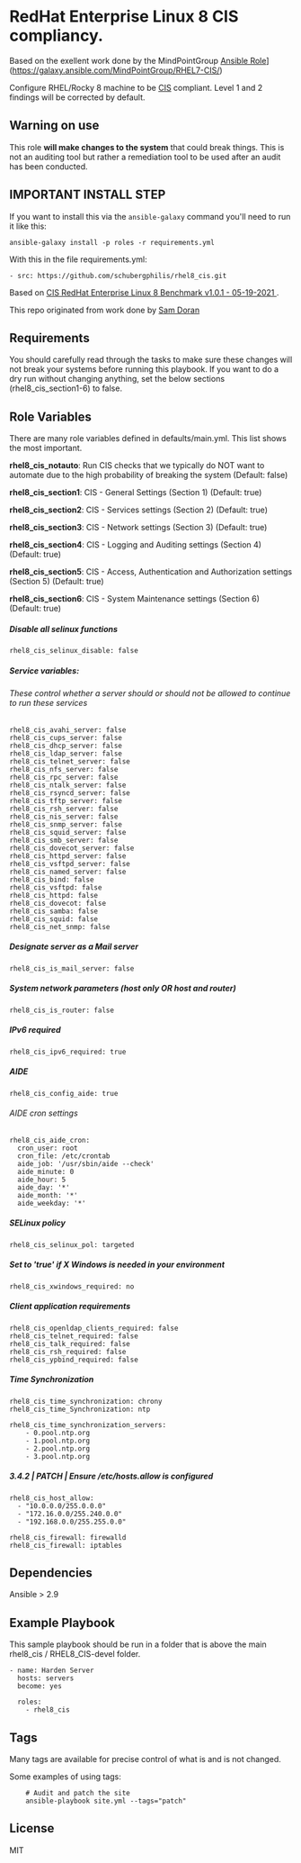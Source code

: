RedHat Enterprise Linux 8 CIS compliancy.
================

Based on the exellent work done by the MindPointGroup [Ansible Role](https://img.shields.io/ansible/role/16089.svg)](https://galaxy.ansible.com/MindPointGroup/RHEL7-CIS/)

Configure RHEL/Rocky 8 machine to be [CIS](https://www.cisecurity.org/cis-benchmarks/) compliant. Level 1 and 2 findings will be corrected by default.

## Warning on use

This role **will make changes to the system** that could break things. This is not an auditing tool but rather a remediation tool to be used after an audit has been conducted.

## IMPORTANT INSTALL STEP

If you want to install this via the `ansible-galaxy` command you'll need to run it like this:

`ansible-galaxy install -p roles -r requirements.yml`

With this in the file requirements.yml:

```
- src: https://github.com/schubergphilis/rhel8_cis.git
```

Based on [CIS RedHat Enterprise Linux 8 Benchmark v1.0.1 - 05-19-2021 ](https://community.cisecurity.org/collab/public/index.php).

This repo originated from work done by [Sam Doran](https://github.com/samdoran/ansible-role-stig)

Requirements
------------

You should carefully read through the tasks to make sure these changes will not break your systems before running this playbook.
If you want to do a dry run without changing anything, set the below sections (rhel8_cis_section1-6) to false.

Role Variables
--------------
There are many role variables defined in defaults/main.yml. This list shows the most important.

**rhel8_cis_notauto**: Run CIS checks that we typically do NOT want to automate due to the high probability of breaking the system (Default: false)

**rhel8_cis_section1**: CIS - General Settings (Section 1) (Default: true)

**rhel8_cis_section2**: CIS - Services settings (Section 2) (Default: true)

**rhel8_cis_section3**: CIS - Network settings (Section 3) (Default: true)

**rhel8_cis_section4**: CIS - Logging and Auditing settings (Section 4) (Default: true)

**rhel8_cis_section5**: CIS - Access, Authentication and Authorization settings (Section 5) (Default: true)

**rhel8_cis_section6**: CIS - System Maintenance settings (Section 6) (Default: true)

##### Disable all selinux functions
`rhel8_cis_selinux_disable: false`

##### Service variables:
###### These control whether a server should or should not be allowed to continue to run these services

```
rhel8_cis_avahi_server: false
rhel8_cis_cups_server: false
rhel8_cis_dhcp_server: false
rhel8_cis_ldap_server: false
rhel8_cis_telnet_server: false
rhel8_cis_nfs_server: false
rhel8_cis_rpc_server: false
rhel8_cis_ntalk_server: false
rhel8_cis_rsyncd_server: false
rhel8_cis_tftp_server: false
rhel8_cis_rsh_server: false
rhel8_cis_nis_server: false
rhel8_cis_snmp_server: false
rhel8_cis_squid_server: false
rhel8_cis_smb_server: false
rhel8_cis_dovecot_server: false
rhel8_cis_httpd_server: false
rhel8_cis_vsftpd_server: false
rhel8_cis_named_server: false
rhel8_cis_bind: false
rhel8_cis_vsftpd: false
rhel8_cis_httpd: false
rhel8_cis_dovecot: false
rhel8_cis_samba: false
rhel8_cis_squid: false
rhel8_cis_net_snmp: false
```

##### Designate server as a Mail server
`rhel8_cis_is_mail_server: false`


##### System network parameters (host only OR host and router)
`rhel8_cis_is_router: false`


##### IPv6 required
`rhel8_cis_ipv6_required: true`


##### AIDE
`rhel8_cis_config_aide: true`

###### AIDE cron settings
```
rhel8_cis_aide_cron:
  cron_user: root
  cron_file: /etc/crontab
  aide_job: '/usr/sbin/aide --check'
  aide_minute: 0
  aide_hour: 5
  aide_day: '*'
  aide_month: '*'
  aide_weekday: '*'
```

##### SELinux policy
`rhel8_cis_selinux_pol: targeted`


##### Set to 'true' if X Windows is needed in your environment
`rhel8_cis_xwindows_required: no`


##### Client application requirements
```
rhel8_cis_openldap_clients_required: false
rhel8_cis_telnet_required: false
rhel8_cis_talk_required: false
rhel8_cis_rsh_required: false
rhel8_cis_ypbind_required: false
```

##### Time Synchronization
```
rhel8_cis_time_synchronization: chrony
rhel8_cis_time_Synchronization: ntp

rhel8_cis_time_synchronization_servers:
    - 0.pool.ntp.org
    - 1.pool.ntp.org
    - 2.pool.ntp.org
    - 3.pool.ntp.org
```

##### 3.4.2 | PATCH | Ensure /etc/hosts.allow is configured
```
rhel8_cis_host_allow:
  - "10.0.0.0/255.0.0.0"
  - "172.16.0.0/255.240.0.0"
  - "192.168.0.0/255.255.0.0"
```

```
rhel8_cis_firewall: firewalld
rhel8_cis_firewall: iptables
```


Dependencies
------------

Ansible > 2.9

Example Playbook
-------------------------

This sample playbook should be run in a folder that is above the main rhel8_cis / RHEL8_CIS-devel folder.

```
- name: Harden Server
  hosts: servers
  become: yes

  roles:
    - rhel8_cis
```

Tags
----
Many tags are available for precise control of what is and is not changed.

Some examples of using tags:

```
    # Audit and patch the site
    ansible-playbook site.yml --tags="patch"
```

License
-------

MIT
